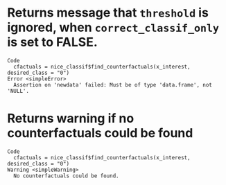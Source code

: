 # Returns message that `threshold` is ignored, when `correct_classif_only` is set to FALSE.

    Code
      cfactuals = nice_classif$find_counterfactuals(x_interest, desired_class = "0")
    Error <simpleError>
      Assertion on 'newdata' failed: Must be of type 'data.frame', not 'NULL'.

# Returns warning if no counterfactuals could be found

    Code
      cfactuals = nice_classif$find_counterfactuals(x_interest, desired_class = "0")
    Warning <simpleWarning>
      No counterfactuals could be found.

